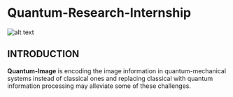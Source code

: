 # Quantum-Research-Internship
![alt text](http://poster.keepcalmandposters.com/default/6000537_keep_calm_and_keep_doing_quantum_image_processing_research.jpg)

## INTRODUCTION 

**Quantum-Image** is encoding the image information in quantum-mechanical systems instead of classical ones and replacing classical with quantum information processing may alleviate some of these challenges.
